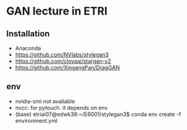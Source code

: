 # GAN lecture in ETRI
## Installation 
- Anaconda 
- https://github.com/NVlabs/stylegan3
- https://github.com/clovaai/stargan-v2
- https://github.com/XingangPan/DragGAN

## env
- nvidia-smi not available 
- nvcc: for pytouch. it depends on env
- (base) etriai07@edwk38:~/E6001/stylegan3$ conda env create -f environment.yml 
